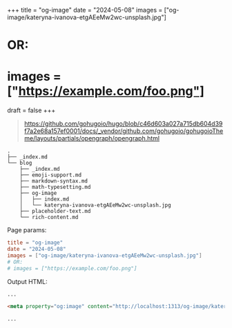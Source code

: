 +++
title = "og-image"
date = "2024-05-08"
images = ["og-image/kateryna-ivanova-etgAEeMw2wc-unsplash.jpg"]
# OR:
# images = ["https://example.com/foo.png"]
draft = false
+++

> <https://github.com/gohugoio/hugo/blob/c46d603a027a715db604d39f7a2e68a157ef0001/docs/_vendor/github.com/gohugoio/gohugoioTheme/layouts/partials/opengraph/opengraph.html>

```plaintext {hl_lines=["8-10"]}
.
├── _index.md
└── blog
    ├── _index.md
    ├── emoji-support.md
    ├── markdown-syntax.md
    ├── math-typesetting.md
    ├── og-image
    │   ├── index.md
    │   └── kateryna-ivanova-etgAEeMw2wc-unsplash.jpg
    ├── placeholder-text.md
    └── rich-content.md
```

Page params:

```toml {hl_lines=["3-4"]}
title = "og-image"
date = "2024-05-08"
images = ["og-image/kateryna-ivanova-etgAEeMw2wc-unsplash.jpg"]
# OR:
# images = ["https://example.com/foo.png"]
```

Output HTML:

```html
...

<meta property="og:image" content="http://localhost:1313/og-image/kateryna-ivanova-etgAEeMw2wc-unsplash.jpg">

...
```
